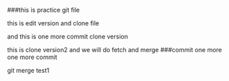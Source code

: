 ###this is practice git file

this is edit version and clone file

and this is one more commit clone version

this is clone version2 and we will do fetch and merge
###commit one more
one more commit

git merge test1

